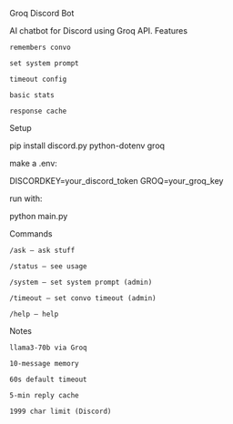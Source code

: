 Groq Discord Bot

AI chatbot for Discord using Groq API.
Features

    remembers convo

    set system prompt

    timeout config

    basic stats

    response cache

Setup

pip install discord.py python-dotenv groq

make a .env:

DISCORDKEY=your_discord_token
GROQ=your_groq_key

run with:

python main.py

Commands

    /ask – ask stuff

    /status – see usage

    /system – set system prompt (admin)

    /timeout – set convo timeout (admin)

    /help – help

Notes

    llama3-70b via Groq

    10-message memory

    60s default timeout

    5-min reply cache

    1999 char limit (Discord)
